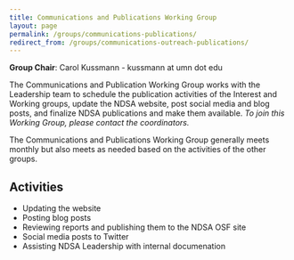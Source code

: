 ```yaml
---
title: Communications and Publications Working Group
layout: page
permalink: /groups/communications-publications/
redirect_from: /groups/communications-outreach-publications/
---
```


**Group Chair**: Carol Kussmann - kussmann at umn dot edu

The Communications and Publication Working Group works with the Leadership team to schedule the publication activities of the Interest and Working groups, update the NDSA website, post social media and blog posts, and finalize NDSA publications and make them available.  *To join this Working Group, please contact the coordinators.*

The Communications and Publications Working Group generally meets monthly but also meets as needed based on the activities of the other groups.  

## Activities
- Updating the website
- Posting blog posts
- Reviewing reports and publishing them to the NDSA OSF site
- Social media posts to Twitter
- Assisting NDSA Leadership with internal documenation

